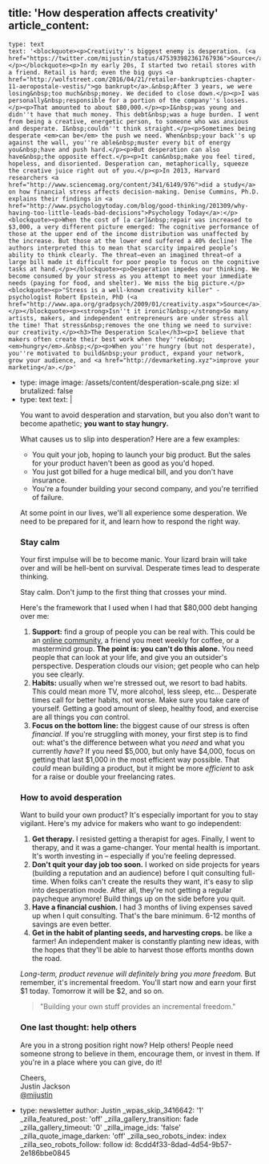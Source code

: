 title: 'How desperation affects creativity'
article_content:
  -
    type: text
    text: '<blockquote><p>Creativity''s biggest enemy is desperation. (<a href="https://twitter.com/mijustin/status/475393982361767936">Source</a>)</p></blockquote><p>In my early 20s, I started two retail stores with a friend. Retail is hard; even the big guys <a href="http://wolfstreet.com/2016/04/21/retailer-bankruptcies-chapter-11-aeropostale-vestis/">go bankrupt</a>.&nbsp;After 3 years, we were losing&nbsp;too much&nbsp;money. We decided to close down.</p><p>I was personally&nbsp;responsible for a portion of the company''s losses.</p><p>That amounted to about $80,000.</p><p>I&nbsp;was young and didn''t have that much money. This debt&nbsp;was a huge burden. I went from being a creative, energetic person, to someone who was anxious and desperate. I&nbsp;couldn''t think straight.</p><p>Sometimes being desperate <em>can be</em> the push we need. When&nbsp;your back''s up against the wall, you''re able&nbsp;muster every bit of energy you&nbsp;have and push hard.</p><p>But desperation can also have&nbsp;the opposite effect.</p><p>It can&nbsp;make you feel tired, hopeless, and disoriented. Desperation can, metaphorically, squeeze the creative juice right out of you.</p><p>In 2013, Harvard researchers <a href="http://www.sciencemag.org/content/341/6149/976">did a study</a> on how financial stress affects decision-making. Denise Cummins, Ph.D. explains their findings in <a href="http://www.psychologytoday.com/blog/good-thinking/201309/why-having-too-little-leads-bad-decisions">Psychology Today</a>:</p><blockquote><p>When the cost of [a car]&nbsp;repair was increased to $3,000, a very different picture emerged: The cognitive performance of those at the upper end of the income distribution was unaffected by the increase. But those at the lower end suffered a 40% decline! The authors interpreted this to mean that scarcity impaired people’s ability to think clearly. The threat—even an imagined threat—of a large bill made it difficult for poor people to focus on the cognitive tasks at hand.</p></blockquote><p>Desperation impedes our thinking. We become consumed by your stress as you attempt to meet your immediate needs (paying for food, and shelter). We miss the big picture.</p><blockquote><p>"Stress is a well-known creativity killer" - psychologist Robert Epstein, PhD (<a href="http://www.apa.org/gradpsych/2009/01/creativity.aspx">Source</a>)</p></blockquote><p><strong>Isn''t it ironic?&nbsp;</strong>So many artists, makers, and independent entrepreneurs are under stress all the time! That stress&nbsp;removes the one thing we need to survive: our creativity.</p><h3>The Desperation Scale</h3><p>I believe that makers often create their best work when they''re&nbsp;<em>hungry</em>.&nbsp;</p><p>When you''re hungry (but not desperate), you''re motivated to build&nbsp;your product, expand your network, grow your audience, and <a href="http://devmarketing.xyz">improve your marketing</a>.</p>'
  -
    type: image
    image: /assets/content/desperation-scale.png
    size: xl
    brutalized: false
  -
    type: text
    text: |
      <p>You want to avoid desperation and starvation, but you also don't want to become apathetic;&nbsp;<strong>you want to stay hungry.</strong></p><p>What causes us to slip into desperation? Here are a few examples:</p><ul><li>You quit your job, hoping to launch your big product. But the sales for your product haven't been as good as you'd hoped.</li><li>You just got billed for a huge medical bill, and you don't have insurance.</li><li>You're a founder building your second company,&nbsp;and you're terrified of failure.</li></ul><p>At some point in our lives, we'll all experience some desperation. We need to be&nbsp;prepared for it, and learn how to respond the right way.</p><h3>Stay calm</h3><p>Your first impulse will be to become manic. Your lizard brain will take over and will be hell-bent on survival.&nbsp;Desperate times lead to desperate thinking.</p><p>Stay calm.&nbsp;Don't jump to the first thing&nbsp;that crosses your mind.</p><p>Here's the framework that I used when I had that $80,000 debt hanging over me:</p><ol><li><strong>Support:</strong> find a group of people you can be real with. This could be an <a href="http://jfdi.bz">online community</a>, a friend you meet weekly for coffee, or a mastermind group. <strong>The point is: you can't do this alone.</strong> You need people that can look at your life, and give you an outsider's perspective. Desperation clouds our vision; get people who can help you see clearly.</li><li><strong>Habits:</strong> usually when we're stressed out, we resort to bad habits. This could mean more TV, more alcohol, less sleep, etc... Desperate times call for better habits, not worse. Make sure you take care of yourself. Getting a good amount of sleep, healthy food, and exercise are all things you <em>can</em> control.</li><li><strong>Focus on the bottom line:</strong> the biggest cause of our stress is often <em>financial</em>. If you're struggling with money, your first step is to find out: what's the difference between what you <em>need</em> and what you currently <em>have</em>? If you need $5,000, but only have $4,000, focus on getting that last $1,000 in the most efficient way possible. That <em>could</em>&nbsp;mean building a product, but it might be more <em>efficient</em> to ask for a raise or double your freelancing rates.</li></ol><h3>How to avoid desperation</h3><p>Want to build your own product? It's especially important for you to stay vigilant. Here's my advice for makers who want to go independent:</p><ol><li><strong>Get therapy.&nbsp;</strong>I resisted getting a therapist for ages. Finally, I went to therapy, and it was a game-changer. Your mental health is important. It's worth investing in – especially if you're feeling depressed.</li><li><strong>Don't quit your day job too soon.</strong>&nbsp;I worked on side projects for years (building a reputation and an audience) before I quit consulting full-time. When folks can't create the results they want, it's easy to slip into desperation mode. After all, they're&nbsp;not getting a regular paycheque anymore! Build things up on the side before you quit.</li><li><strong>Have a financial cushion.&nbsp;</strong>I had 3 months of living expenses saved up when I quit consulting. That's the bare minimum. 6-12 months of savings are even better.</li><li><strong>Get in the habit of planting seeds, and harvesting crops.&nbsp;</strong>be like a farmer!&nbsp;An independent maker is constantly planting new ideas, with the hopes that they'll be able to harvest those efforts months down the road.</li></ol><p><em>Long-term, product revenue&nbsp;will definitely bring&nbsp;you more freedom.</em> But remember, it's incremental freedom. You'll start now and earn your first $1 today. Tomorrow it will be $2, and so on.</p><blockquote><p>"Building your own stuff provides&nbsp;an incremental freedom."</p></blockquote><h3>One last thought: help others</h3><p>Are you in a strong position right now? Help others! People need someone strong to&nbsp;believe in them, encourage them, or invest in them. If you're in a place where you can give,&nbsp;do it!</p><p>Cheers,<br>
      Justin Jackson<br>
      <a href="http://twitter.com/mijustin">@mijustin</a></p>
  -
    type: newsletter
author: Justin
_wpas_skip_3416642: '1'
_zilla_featured_post: 'off'
_zilla_gallery_transition: fade
_zilla_gallery_timeout: '0'
_zilla_image_ids: 'false'
_zilla_quote_image_darken: 'off'
_zilla_seo_robots_index: index
_zilla_seo_robots_follow: follow
id: 8cdd4f33-8dad-4d54-9b57-2e186bbe0845
